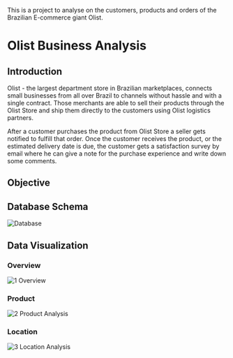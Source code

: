This is a project to analyse on the customers, products and orders of the Brazilian E-commerce giant Olist.
# Olist Business Analysis
## Introduction
Olist - the largest department store in Brazilian marketplaces, connects small businesses from all over Brazil to channels without hassle and with a single contract. Those merchants are able to sell their products through the Olist Store and ship them directly to the customers using Olist logistics partners. 

After a customer purchases the product from Olist Store a seller gets notified to fulfill that order. Once the customer receives the product, or the estimated delivery date is due, the customer gets a satisfaction survey by email where he can give a note for the purchase experience and write down some comments.
## Objective
## Database Schema
![Database](https://github.com/vythanhnguyen/Olist-Business-Analysis/assets/162904704/ad9274ca-668f-46a3-96cc-ba8d2021b46b)
## Data Visualization 
### Overview
![1  Overview](https://github.com/vythanhnguyen/Olist-Business-Analysis/assets/162904704/e7e3bd18-8a18-4719-ae92-83026d07d4e6)
### Product 
![2  Product Analysis](https://github.com/vythanhnguyen/Olist-Business-Analysis/assets/162904704/77f6c0d6-caff-45e7-84d7-424839ab10db)
### Location 
![3  Location Analysis](https://github.com/vythanhnguyen/Olist-Business-Analysis/assets/162904704/fc778192-aec3-4811-8bb2-27b07cb9279e)

